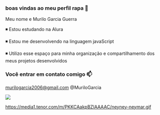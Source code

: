 ### boas vindas ao meu perfil rapa 💙

Meu nome e Murilo Garcia Guerra

 ◾ Estou estudando na Alura
 
 ◾ Estou me desenvolvendo na linguagem javaScript
 
 ◾ Utilizo esse espaço para minha organização e compartilhamento dos meus projetos desenvolvidos

### Você entrar em contato comigo 📫

murilogarcia2006@gmail.com
@MuriloGarcia

![](https://media1.tenor.com/m/PKKCAakpBZIAAAAC/neyney-neymar.gif)

https://media1.tenor.com/m/PKKCAakpBZIAAAAC/neyney-neymar.gif


